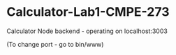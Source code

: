 # Calculator-Lab1-CMPE-273

Calculator Node backend - operating on localhost:3003

(To change port - go to bin/www)
